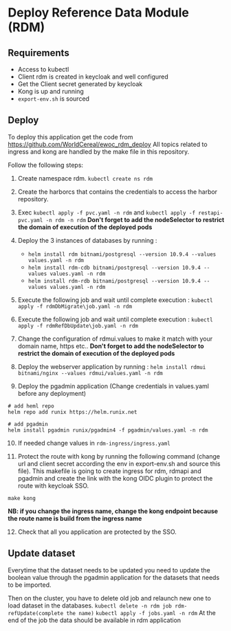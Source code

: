 # Deploy Reference Data Module (RDM)

## Requirements
- Access to kubectl
- Client rdm is created in keycloak and well configured
- Get the Client secret generated by keycloak
- Kong is up and running
- ```export-env.sh``` is sourced

## Deploy
To deploy this application get the code from https://github.com/WorldCereal/ewoc_rdm_deploy
All topics related to ingress and kong are handled by the make file in this repository.

Follow the following steps: 

1. Create namespace rdm. ```kubectl create ns rdm```

2. Create the harborcs that contains the credentials to access the harbor repository.
3. Exec ```kubectl apply -f pvc.yaml -n rdm``` and ```kubectl apply -f restapi-pvc.yaml -n rdm -n rdm```
**Don't forget to add the nodeSelector to restrict the domain of execution of the deployed pods**

4. Deploy the 3 instances of databases by running :
    - ```helm install rdm bitnami/postgresql --version 10.9.4 --values values.yaml -n rdm```
    - ```helm install rdm-cdb bitnami/postgresql --version 10.9.4 --values values.yaml -n rdm```
    - ```helm install rdm-rdb bitnami/postgresql --version 10.9.4 --values values.yaml -n rdm```

5. Execute the following job and wait until complete execution : ```kubectl apply -f rdmDbMigrate\job.yaml -n rdm ```

6. Execute the following job and wait until complete execution : ```kubectl apply -f rdmRefDbUpdate\job.yaml -n rdm ```

7. Change the configuration of rdmui.values to make it match with your domain name, https etc..
**Don't forget to add the nodeSelector to restrict the domain of execution of the deployed pods**

8. Deploy the webserver application by running : ```helm install rdmui bitnami/nginx --values rdmui/values.yaml -n rdm```

9. Deploy the pgadmin application (Change credentials in values.yaml before any deployment)
```
# add heml repo
helm repo add runix https://helm.runix.net

# add pgadmin
helm install pgadmin runix/pgadmin4 -f pgadmin/values.yaml -n rdm
```

10. If needed change values in ```rdm-ingress/ingress.yaml``` 

11. Protect the route with kong by running the following command (change url and client secret according the env in export-env.sh and source this file). This makefile is going to create ingress for rdm, rdmapi and pgadmin and create the link with the kong OIDC plugin to protect the route with keycloak SSO.
```
make kong
```
**NB: if you change the ingress name, change the kong endpoint because the route name is build from the ingress name**

12. Check that all you application are protected by the SSO.

## Update dataset

Everytime that the dataset needs to be updated you need to update 
the boolean value through the pgadmin application for the datasets that needs to be imported.

Then on the cluster, you have to delete old job and relaunch new one to load dataset in the databases.
```kubectl delete -n rdm job rdm-refUpdate(complete the name)```
```kubectl apply -f jobs.yaml -n rdm```
At the end of the job the data should be available in rdm application  





